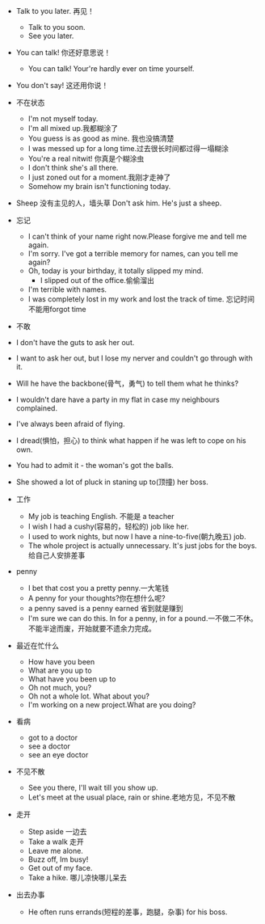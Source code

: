 - Talk to you later.  再见！
  - Talk to you soon.
  - See you later.
  
- You can talk! 你还好意思说！
  - You can talk! Your're hardly ever on time yourself.

- You don't say! 这还用你说！

- 不在状态
  - I'm not myself today.
  - I'm all mixed up.我都糊涂了
  - You guess is as good as mine. 我也没搞清楚
  - I was messed up for a long time.过去很长时间都过得一塌糊涂
  - You're a real nitwit! 你真是个糊涂虫
  - I don't think she's all there.
  - I just zoned out for a moment.我刚才走神了
  - Somehow my brain isn't functioning today.
  
- Sheep 没有主见的人，墙头草
   Don't ask him. He's just a sheep.
   
- 忘记
  - I can't think of your name right now.Please forgive me and tell me again.
  - I'm sorry. I've got a terrible memory for names, can you tell me again?
  - Oh, today is your birthday, it totally slipped my mind.
    - I slipped out of the office.偷偷溜出
  - I'm terrible with names.
  - I was completely lost in my work and lost the track of time. 忘记时间不能用forgot time

-  不敢
  - I don't have the guts to ask her out.
  - I want to ask her out, but I lose my nerver and couldn't go through with it.
  - Will he have the backbone(骨气，勇气) to tell them what he thinks?
  - I wouldn't dare have a party in my flat in case my neighbours complained.
  - I've always been afraid of flying.
  - I dread(惧怕，担心) to think what happen if he was left to cope on his own.
  - You had to admit it - the woman's got the balls.
  - She showed a lot of pluck in staning up to(顶撞) her boss. 

- 工作
  - My job is teaching English. 不能是 a teacher
  - I wish I had a cushy(容易的，轻松的) job like her.
  - I used to work nights, but now I have a nine-to-five(朝九晚五) job.
  - The whole project is actually unnecessary. It's just jobs for the boys.给自己人安排差事
  
- penny
  - I bet that cost you a pretty penny.一大笔钱
  - A penny for your thoughts?你在想什么呢?
  - a penny saved is a penny earned 省到就是赚到
  - I'm sure we can do this. In for a penny, in for a pound.一不做二不休。不能半途而废，开始就要不遗余力完成。
  
- 最近在忙什么
  - How have you been
  - What are you up to
  - What have you been up to
  - Oh not much, you?
  - Oh not a whole lot. What about you?
  - I'm working on a new project.What are you doing?
  
- 看病
  - got to a doctor
  - see a doctor
  - see an eye doctor
  
- 不见不散
  - See you there, I'll wait till you show up.
  - Let's meet at the usual place, rain or shine.老地方见，不见不散
  
- 走开
  - Step aside 一边去
  - Take a walk 走开
  - Leave me alone.
  - Buzz off, Im busy!
  - Get out of my face.
  - Take a hike. 哪儿凉快哪儿呆去
  
- 出去办事
  - He often runs errands(短程的差事，跑腿，杂事) for his boss.

